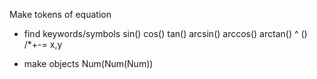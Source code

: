 Make tokens of equation
- find keywords/symbols
sin()
cos()
tan()
arcsin()
arccos()
arctan()
^
()
/*+-=
x,y

- make objects
Num(Num(Num))
